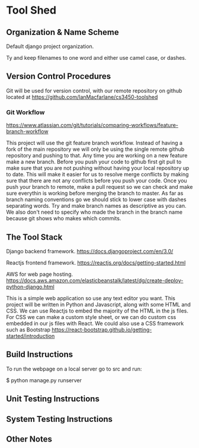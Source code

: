 # Tool Shed

## Organization & Name Scheme
Default django project organization.

Ty and keep filenames to one word and either use camel case, or dashes.

## Version Control Procedures

Git will be used for version control, with our remote repository on github located at https://github.com/IanMacfarlane/cs3450-toolshed

### Git Workflow

https://www.atlassian.com/git/tutorials/comparing-workflows/feature-branch-workflow

This project will use the git feature branch workflow. 
Instead of having a fork of the main repository we will only be using the single remote github repository and pushing to that. 
Any time you are working on a new feature make a new branch.
Before you push your code to github first git pull to make sure that you are not pushing without having your local repository up to date. 
This will make it easier for us to resolve merge conflicts by making sure that there are not any conflicts before you push your code.
Once you push your branch to remote, make a pull request so we can check and make sure everythin is working before merging the branch to master.
As far as branch naming conventions go we should stick to lower case with dashes separating words. 
Try and make branch names as descriptive as you can. 
We also don't need to specify who made the branch in the branch name because git shows who makes which commits.

## The Tool Stack 
Django backend framework. 
https://docs.djangoproject.com/en/3.0/

Reactjs frontend framework.
https://reactjs.org/docs/getting-started.html

AWS for web page hosting.
https://docs.aws.amazon.com/elasticbeanstalk/latest/dg/create-deploy-python-django.html

This is a simple web application so use any text editor you want. 
This project will be written in Python and Javascript, along with some HTML and CSS. 
We can use Reactjs to embed the majority of the HTML in the js files.
For CSS we can make a custom style sheet, or we can do custom css embedded in our js files with React.
We could also use a CSS framework such as Bootstrap https://react-bootstrap.github.io/getting-started/introduction

## Build Instructions
To run the webpage on a local server go to src and run: 

$ python manage.py runserver

## Unit Testing Instructions

## System Testing Instructions

## Other Notes

